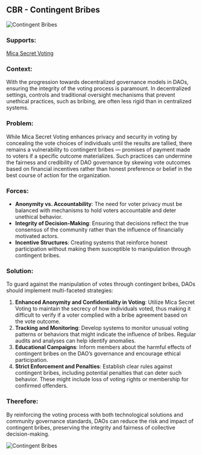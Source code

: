 ## CBR - Contingent Bribes

![Contingent Bribes](./output/illustrations/contingent_bribes.png)

### Supports:
[Mica Secret Voting](./mica_secret_voting.html)

### Context:
With the progression towards decentralized governance models in DAOs, ensuring the integrity of the voting process is paramount. In decentralized settings, controls and traditional oversight mechanisms that prevent unethical practices, such as bribing, are often less rigid than in centralized systems.

### Problem:
While Mica Secret Voting enhances privacy and security in voting by concealing the vote choices of individuals until the results are tallied, there remains a vulnerability to contingent bribes — promises of payment made to voters if a specific outcome materializes. Such practices can undermine the fairness and credibility of DAO governance by skewing vote outcomes based on financial incentives rather than honest preference or belief in the best course of action for the organization.

### Forces:
- **Anonymity vs. Accountability**: The need for voter privacy must be balanced with mechanisms to hold voters accountable and deter unethical behavior.
- **Integrity of Decision-Making**: Ensuring that decisions reflect the true consensus of the community rather than the influence of financially motivated actors.
- **Incentive Structures**: Creating systems that reinforce honest participation without making them susceptible to manipulation through contingent bribes.

### Solution:
To guard against the manipulation of votes through contingent bribes, DAOs should implement multi-faceted strategies:
1. **Enhanced Anonymity and Confidentiality in Voting**: Utilize Mica Secret Voting to maintain the secrecy of how individuals voted, thus making it difficult to verify if a voter complied with a bribe agreement based on the vote outcome.
2. **Tracking and Monitoring**: Develop systems to monitor unusual voting patterns or behaviors that might indicate the influence of bribes. Regular audits and analyses can help identify anomalies.
3. **Educational Campaigns**: Inform members about the harmful effects of contingent bribes on the DAO’s governance and encourage ethical participation.
4. **Strict Enforcement and Penalties**: Establish clear rules against contingent bribes, including potential penalties that can deter such behavior. These might include loss of voting rights or membership for confirmed offenders.

### Therefore:
By reinforcing the voting process with both technological solutions and community governance standards, DAOs can reduce the risk and impact of contingent bribes, preserving the integrity and fairness of collective decision-making.

![Contingent Bribes](./output/contingent_bribes_specific_graph.png)